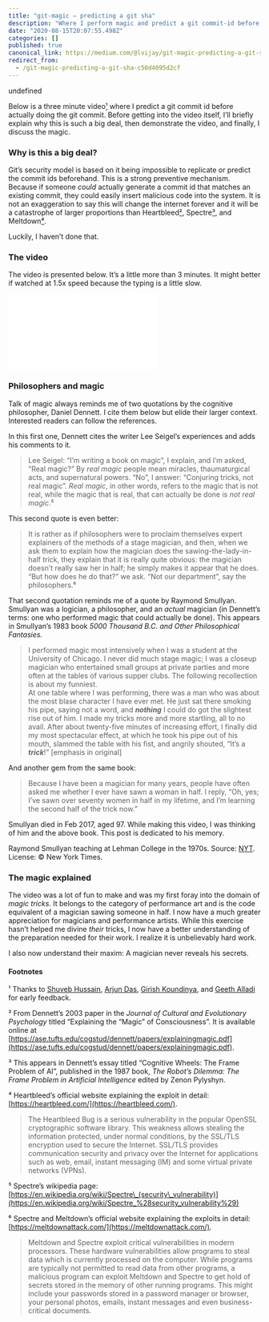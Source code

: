 ```yaml
---
title: "git-magic — predicting a git sha"
description: "Where I perform magic and predict a git commit-id before git commit"
date: "2020-08-15T20:07:55.498Z"
categories: []
published: true
canonical_link: https://medium.com/@lvijay/git-magic-predicting-a-git-sha-c50d4095d2cf
redirect_from:
  - /git-magic-predicting-a-git-sha-c50d4095d2cf
---
```


undefined

Below is a three minute video[¹](https://youtu.be/esILqJRuvN4) where I predict a git commit id before actually doing the git commit. Before getting into the video itself, I’ll briefly explain why this is such a big deal, then demonstrate the video, and finally, I discuss the magic.

### Why is this a big deal?

Git’s security model is based on it being impossible to replicate or predict the commit ids beforehand. This is a strong preventive mechanism. Because if someone _could_ actually generate a commit id that matches an existing commit, they could easily insert malicious code into the system. It is not an exaggeration to say this will change the internet forever and it will be a catastrophe of larger proportions than Heartbleed[²](https://heartbleed.com/), Spectre[³](https://en.wikipedia.org/wiki/Spectre_%28security_vulnerability%29), and Meltdown[⁴](https://meltdownattack.com/).

Luckily, I haven’t done that.

### The video

The video is presented below. It’s a little more than 3 minutes. It might better if watched at 1.5x speed because the typing is a little slow.

<Embed src="undefined" aspectRatio={undefined} caption="" />

### Philosophers and magic

Talk of magic always reminds me of two quotations by the cognitive philosopher, Daniel Dennett. I cite them below but elide their larger context. Interested readers can follow the references.

In this first one, Dennett cites the writer Lee Seigel’s experiences and adds his comments to it.

> Lee Seigel: “I’m writing a book on magic”, I explain, and I’m asked, “Real magic?” By _real magic_ people mean miracles, thaumaturgical acts, and supernatural powers. “No”, I answer: “Conjuring tricks, not real magic”. _Real magic_, in other words, refers to the magic that is not real, while the magic that is real, that can actually be done is _not real magic_.⁵

This second quote is even better:

> It is rather as if philosophers were to proclaim themselves expert explainers of the methods of a stage magician, and then, when we ask them to explain how the magician does the sawing-the-lady-in-half trick, they explain that it is really quite obvious: the magician doesn’t really saw her in half; he simply makes it appear that he does. “But how does he do that?” we ask. “Not our department”, say the philosophers.⁶

That second quotation reminds me of a quote by Raymond Smullyan. Smullyan was a logician, a philosopher, and an _actual_ magician (in Dennett’s terms: one who performed magic that could actually be done). This appears in Smullyan’s 1983 book _5000 Thousand B.C. and Other Philosophical Fantasies._

> I performed magic most intensively when I was a student at the University of Chicago. I never did much stage magic; I was a closeup magician who entertained small groups at private parties and more often at the tables of various supper clubs. The following recollection is about my funniest.  
> At one table where I was performing, there was a man who was about the most blase character I have ever met. He just sat there smoking his pipe, saying not a word, and **_nothing_** I could do got the slightest rise out of him. I made my tricks more and more startling, all to no avail. After about twenty-five minutes of increasing effort, I finally did my most spectacular effect, at which he took his pipe out of his mouth, slammed the table with his fist, and angrily shouted, “It’s a **_trick_**!” \[emphasis in original\]

And another gem from the same book:

> Because I have been a magician for many years, people have often asked me whether I ever have sawn a woman in half. I reply, “Oh, yes; I’ve sawn over seventy women in half in my lifetime, and I’m learning the second half of the trick now.”

Smullyan died in Feb 2017, aged 97. While making this video, I was thinking of him and the above book. This post is dedicated to his memory.

Raymond Smullyan teaching at Lehman College in the 1970s. Source: [NYT](https://www.nytimes.com/2017/02/11/us/raymond-smullyan-dead-puzzle-creator.html). License: © New York Times.

### The magic explained

The video was a lot of fun to make and was my first foray into the domain of _magic tricks_. It belongs to the category of performance art and is the code equivalent of a magician sawing someone in half. I now have a much greater appreciation for magicians and performance artists. While this exercise hasn’t helped me divine _their_ tricks, I now have a better understanding of the preparation needed for their work. I realize it is unbelievably hard work.

I also now understand their maxim: A magician never reveals his secrets.

#### Footnotes

¹ Thanks to [Shuveb Hussain](https://medium.com/u/266ee5133326), [Arjun Das](https://medium.com/u/60280e22a81a), [Girish Koundinya](https://medium.com/u/7d5a3ade16b3), and [Geeth Alladi](https://github.com/geethalladi) for early feedback.

² From Dennett’s 2003 paper in the _Journal of Cultural and Evolutionary Psychology_ titled “Explaining the “Magic” of Consciousness”. It is available online at [https://ase.tufts.edu/cogstud/dennett/papers/explainingmagic.pdf](https://ase.tufts.edu/cogstud/dennett/papers/explainingmagic.pdf).

³ This appears in Dennett’s essay titled “Cognitive Wheels: The Frame Problem of AI”, published in the 1987 book, _The Robot’s Dilemma: The Frame Problem in Artificial Intelligence_ edited by Zenon Pylyshyn.

⁴ Heartbleed’s official website explaining the exploit in detail: [https://heartbleed.com/](https://heartbleed.com/).

> The Heartbleed Bug is a serious vulnerability in the popular OpenSSL cryptographic software library. This weakness allows stealing the information protected, under normal conditions, by the SSL/TLS encryption used to secure the Internet. SSL/TLS provides communication security and privacy over the Internet for applications such as web, email, instant messaging (IM) and some virtual private networks (VPNs).

⁵ Spectre’s wikipedia page: [https://en.wikipedia.org/wiki/Spectre\_(security\_vulnerability)](https://en.wikipedia.org/wiki/Spectre_%28security_vulnerability%29)

⁶ Spectre and Meltdown’s official website explaining the exploits in detail: [https://meltdownattack.com/](https://meltdownattack.com/).

> Meltdown and Spectre exploit critical vulnerabilities in modern processors. These hardware vulnerabilities allow programs to steal data which is currently processed on the computer. While programs are typically not permitted to read data from other programs, a malicious program can exploit Meltdown and Spectre to get hold of secrets stored in the memory of other running programs. This might include your passwords stored in a password manager or browser, your personal photos, emails, instant messages and even business-critical documents.
